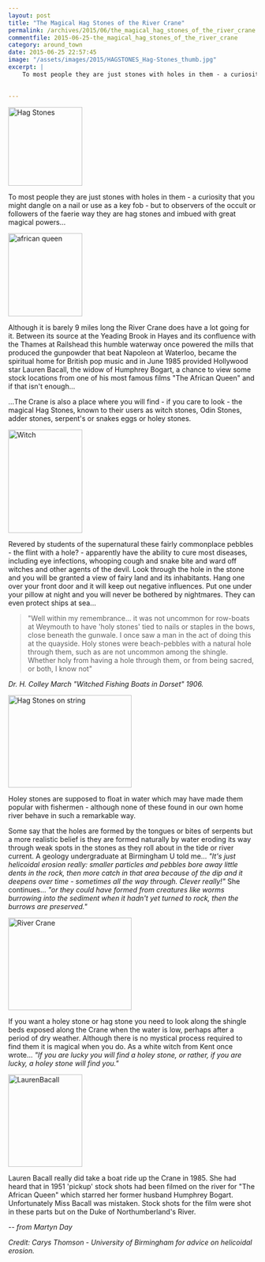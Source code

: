 ```yaml
---
layout: post
title: "The Magical Hag Stones of the River Crane"
permalink: /archives/2015/06/the_magical_hag_stones_of_the_river_crane.html
commentfile: 2015-06-25-the_magical_hag_stones_of_the_river_crane
category: around_town
date: 2015-06-25 22:57:45
image: "/assets/images/2015/HAGSTONES_Hag-Stones_thumb.jpg"
excerpt: |
    To most people they are just stones with holes in them - a curiosity that you might dangle on a nail or use as a key fob - but to observers of the occult or followers of the faerie way they are hag stones and imbued with great magical powers...
    

---
```


<a href="/assets/images/2015/HAGSTONES_Hag-Stones.jpg" title="See larger version of - Hag Stones"><img src="/assets/images/2015/HAGSTONES_Hag-Stones_thumb.jpg" width="150" height="159" alt="Hag Stones" class="photo right" /></a>

To most people they are just stones with holes in them - a curiosity that you might dangle on a nail or use as a key fob - but to observers of the occult or followers of the faerie way they are hag stones and imbued with great magical powers...

<a href="/assets/images/2015/HAGSTONES_african-queen.jpg" title="See larger version of - african queen"><img src="/assets/images/2015/HAGSTONES_african-queen_thumb.jpg" width="150" height="168" alt="african queen" class="photo right" /></a>

Although it is barely 9 miles long the River Crane does have a lot going for it. Between its source at the Yeading Brook in Hayes and its confluence with the Thames at Railshead this humble waterway once powered the mills that produced the gunpowder that beat Napoleon at Waterloo, became the spiritual home for British pop music and in June 1985 provided Hollywood star Lauren Bacall, the widow of Humphrey Bogart, a chance to view some stock locations from one of his most famous films "The African Queen" and if that isn't enough...

...The Crane is also a place where you will find - if you care to look - the magical Hag Stones, known to their users as witch stones, Odin Stones, adder stones, serpent's or snakes eggs or holey stones.

<a href="/assets/images/2015/HAGSTONES_Witch.jpg" title="See larger version of - Witch"><img src="/assets/images/2015/HAGSTONES_Witch_thumb.jpg" width="150" height="209" alt="Witch" class="photo right" /></a>

Revered by students of the supernatural these fairly commonplace pebbles - the flint with a hole? - apparently have the ability to cure most diseases, including eye infections, whooping cough and snake bite and ward off witches and other agents of the devil. Look through the hole in the stone and you will be granted a view of fairy land and its inhabitants. Hang one over your front door and it will keep out negative influences. Put one under your pillow at night and you will never be bothered by nightmares. They can even protect ships at sea...

> "Well within my remembrance... it was not uncommon for row-boats at Weymouth to have 'holy stones' tied to nails or staples in the bows, close beneath the gunwale. I once saw a man in the act of doing this at the quayside. Holy stones were beach-pebbles with a natural hole through them, such as are not uncommon among the shingle. Whether holy from having a hole through them, or from being sacred, or both, I know not"

<cite>Dr. H. Colley March "Witched Fishing Boats in Dorset" 1906.</cite>

<a href="/assets/images/2015/HAGSTONES_Hag_Stones_on_string.jpg" title="See larger version of - Hag Stones on string"><img src="/assets/images/2015/HAGSTONES_Hag_Stones_on_string_thumb.jpg" width="250" height="187" alt="Hag Stones on string" class="photo right" /></a>

Holey stones are supposed to float in water which may have made them popular with fishermen - although none of these found in our own home river behave in such a remarkable way.

Some say that the holes are formed by the tongues or bites of serpents but a more realistic belief is they are formed naturally by water eroding its way through weak spots in the stones as they roll about in the tide or river current. A geology undergraduate at Birmingham U told me... <em>"It's just helicoidal erosion really: smaller particles and pebbles bore away little dents in the rock, then more catch in that area because of the dip and it deepens over time - sometimes all the way through. Clever really!"</em> She continues... <em>"or they could have formed from creatures like worms burrowing into the sediment when it hadn't yet turned to rock, then the burrows are preserved."</em>

<a href="/assets/images/2015/HAGSTONES_River_crane_1.jpg" title="See larger version of - River Crane"><img src="/assets/images/2015/HAGSTONES_River_crane_1_thumb.jpg" width="250" height="187" alt="River Crane" class="photo right" /></a>

If you want a holey stone or hag stone you need to look along the shingle beds exposed along the Crane when the water is low, perhaps after a period of dry weather. Although there is no mystical process required to find them it is magical when you do. As a white witch from Kent once wrote... <em>"If you are lucky you will find a holey stone, or rather, if you are lucky, a holey stone will find you."</em>

<a href="/assets/images/2015/HAGSTONES_LaurenBacall.jpg" title="See larger version of - LaurenBacall"><img src="/assets/images/2015/HAGSTONES_LaurenBacall_thumb.jpg" width="150" height="187" alt="LaurenBacall" class="photo right" /></a>

Lauren Bacall really did take a boat ride up the Crane in 1985. She had heard that in 1951 'pickup' stock shots had been filmed on the river for "The African Queen" which starred her former husband Humphrey Bogart. Unfortunately Miss Bacall was mistaken. Stock shots for the film were shot in these parts but on the Duke of Northumberland's River.

<cite>-- from Martyn Day</cite>

<em>Credit: Carys Thomson - University of Birmingham for advice on helicoidal erosion.
</em>
